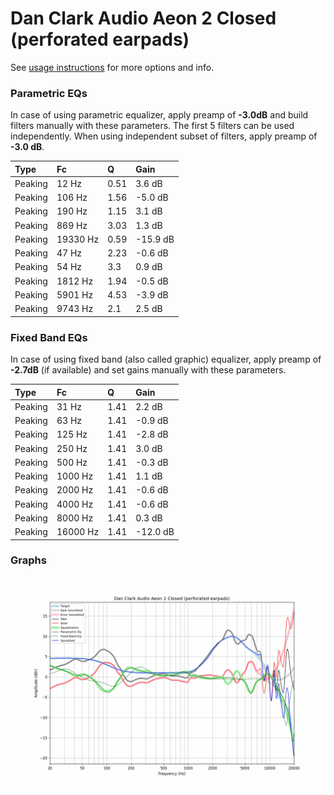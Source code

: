 # Dan Clark Audio Aeon 2 Closed (perforated earpads)
See [usage instructions](https://github.com/jaakkopasanen/AutoEq#usage) for more options and info.

### Parametric EQs
In case of using parametric equalizer, apply preamp of **-3.0dB** and build filters manually
with these parameters. The first 5 filters can be used independently.
When using independent subset of filters, apply preamp of **-3.0 dB**.

| Type    | Fc       |    Q | Gain     |
|:--------|:---------|:-----|:---------|
| Peaking | 12 Hz    | 0.51 | 3.6 dB   |
| Peaking | 106 Hz   | 1.56 | -5.0 dB  |
| Peaking | 190 Hz   | 1.15 | 3.1 dB   |
| Peaking | 869 Hz   | 3.03 | 1.3 dB   |
| Peaking | 19330 Hz | 0.59 | -15.9 dB |
| Peaking | 47 Hz    | 2.23 | -0.6 dB  |
| Peaking | 54 Hz    | 3.3  | 0.9 dB   |
| Peaking | 1812 Hz  | 1.94 | -0.5 dB  |
| Peaking | 5901 Hz  | 4.53 | -3.9 dB  |
| Peaking | 9743 Hz  | 2.1  | 2.5 dB   |

### Fixed Band EQs
In case of using fixed band (also called graphic) equalizer, apply preamp of **-2.7dB**
(if available) and set gains manually with these parameters.

| Type    | Fc       |    Q | Gain     |
|:--------|:---------|:-----|:---------|
| Peaking | 31 Hz    | 1.41 | 2.2 dB   |
| Peaking | 63 Hz    | 1.41 | -0.9 dB  |
| Peaking | 125 Hz   | 1.41 | -2.8 dB  |
| Peaking | 250 Hz   | 1.41 | 3.0 dB   |
| Peaking | 500 Hz   | 1.41 | -0.3 dB  |
| Peaking | 1000 Hz  | 1.41 | 1.1 dB   |
| Peaking | 2000 Hz  | 1.41 | -0.6 dB  |
| Peaking | 4000 Hz  | 1.41 | -0.6 dB  |
| Peaking | 8000 Hz  | 1.41 | 0.3 dB   |
| Peaking | 16000 Hz | 1.41 | -12.0 dB |

### Graphs
![](./Dan%20Clark%20Audio%20Aeon%202%20Closed%20(perforated%20earpads).png)